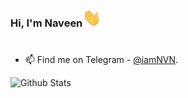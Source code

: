 ### Hi, I'm Naveen<img src="https://raw.githubusercontent.com/ABSphreak/ABSphreak/master/gifs/Hi.gif" width="30px">
#
- 📫 Find me on Telegram - [@iamNVN](https://t.me/iamNVN).

![Github Stats](https://github-readme-stats.vercel.app/api?username=iam-NVN&show_icons=true&title_color=fff&icon_color=79ff97&text_color=9f9f9f&bg_color=151515)
